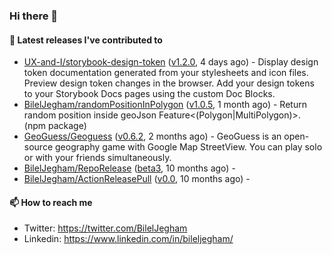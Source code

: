 ### Hi there 👋

#### 🔭 Latest releases I've contributed to

- [UX-and-I/storybook-design-token](https://github.com/UX-and-I/storybook-design-token) ([v1.2.0](https://github.com/UX-and-I/storybook-design-token/releases/tag/v1.2.0), 4 days ago) - Display design token documentation generated from your stylesheets and icon files. Preview design token changes in the browser. Add your design tokens to your Storybook Docs pages using the custom Doc Blocks.
- [BilelJegham/randomPositionInPolygon](https://github.com/BilelJegham/randomPositionInPolygon) ([v1.0.5](https://github.com/BilelJegham/randomPositionInPolygon/releases/tag/v1.0.5), 1 month ago) - Return random position inside geoJson Feature&lt;(Polygon|MultiPolygon)&gt;. (npm package) 
- [GeoGuess/Geoguess](https://github.com/GeoGuess/Geoguess) ([v0.6.2](https://github.com/GeoGuess/Geoguess/releases/tag/v0.6.2), 2 months ago) - GeoGuess is an open-source geography game with Google Map StreetView. You can play solo or with your friends simultaneously.
- [BilelJegham/RepoRelease](https://github.com/BilelJegham/RepoRelease) ([beta3](https://github.com/BilelJegham/RepoRelease/releases/tag/beta3), 10 months ago) - 
- [BilelJegham/ActionReleasePull](https://github.com/BilelJegham/ActionReleasePull) ([v0.0](https://github.com/BilelJegham/ActionReleasePull/releases/tag/v0.0), 10 months ago) - 

#### 📫 How to reach me

- Twitter: https://twitter.com/BilelJegham
- Linkedin: https://www.linkedin.com/in/bileljegham/
